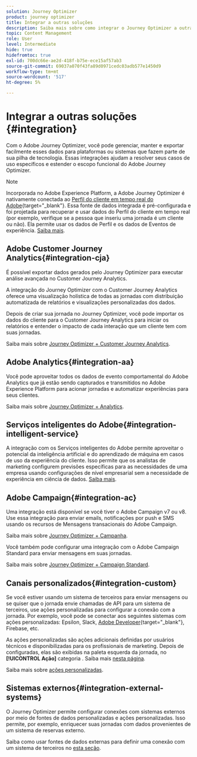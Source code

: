 ```yaml
---
solution: Journey Optimizer
product: journey optimizer
title: Integrar a outras soluções
description: Saiba mais sobre como integrar o Journey Optimizer a outras soluções
topic: Content Management
role: User
level: Intermediate
hide: true
hidefromtoc: true
exl-id: 700dc66e-ae2d-418f-b75e-ece15af57ab3
source-git-commit: 69037a070f43fa89d0971cedc03adb577e1450d9
workflow-type: tm+mt
source-wordcount: '517'
ht-degree: 5%

---
```


# Integrar a outras soluções {#integration}

Com o Adobe Journey Optimizer, você pode gerenciar, manter e exportar facilmente esses dados para plataformas ou sistemas que fazem parte de sua pilha de tecnologia. Essas integrações ajudam a resolver seus casos de uso específicos e estender o escopo funcional do Adobe Journey Optimizer.

>[!NOTE]
>
> Incorporada no Adobe Experience Platform, a Adobe Journey Optimizer é nativamente conectada ao [Perfil do cliente em tempo real do Adobe](https://experienceleague.adobe.com/docs/experience-platform/profile/home.html?lang=pt-BR){target=&quot;_blank&quot;}. Essa fonte de dados integrada é pré-configurada e foi projetada para recuperar e usar dados do Perfil do cliente em tempo real (por exemplo, verifique se a pessoa que inseriu uma jornada é um cliente ou não). Ela permite usar os dados de Perfil e os dados de Eventos de experiência. [Saiba mais](../datasource/adobe-experience-platform-data-source.md).


## Adobe Customer Journey Analytics{#integration-cja}

É possível exportar dados gerados pelo Journey Optimizer para executar análise avançada no Customer Journey Analytics.

A integração do Journey Optimizer com o Customer Journey Analytics oferece uma visualização holística de todas as jornadas com distribuição automatizada de relatórios e visualizações personalizadas dos dados.

Depois de criar sua jornada no Journey Optimizer, você pode importar os dados do cliente para o Customer Journey Analytics para iniciar os relatórios e entender o impacto de cada interação que um cliente tem com suas jornadas.

Saiba mais sobre [Journey Optimizer + Customer Journey Analytics](../reports/cja-ajo.md).

## Adobe Analytics{#integration-aa}

Você pode aproveitar todos os dados de evento comportamental do Adobe Analytics que já estão sendo capturados e transmitidos no Adobe Experience Platform para acionar jornadas e automatizar experiências para seus clientes.

Saiba mais sobre [Journey Optimizer + Analytics](../event/about-analytics.md).

## Serviços inteligentes do Adobe{#integration-intelligent-service}

A integração com os Serviços inteligentes do Adobe permite aproveitar o potencial da inteligência artificial e do aprendizado de máquina em casos de uso da experiência do cliente. Isso permite que os analistas de marketing configurem previsões específicas para as necessidades de uma empresa usando configurações de nível empresarial sem a necessidade de experiência em ciência de dados. [Saiba mais](../building-journeys/ai-services-overview.md).


## Adobe Campaign{#integration-ac}

Uma integração está disponível se você tiver o Adobe Campaign v7 ou v8. Use essa integração para enviar emails, notificações por push e SMS usando os recursos de Mensagens transacionais do Adobe Campaign.

Saiba mais sobre [Journey Optimizer + Campanha](../building-journeys/ajo-ac.md).

Você também pode configurar uma integração com o Adobe Campaign Standard para enviar mensagens em suas jornadas.

Saiba mais sobre [Journey Optimizer + Campaign Standard](../building-journeys/ajo-ac.md).

## Canais personalizados{#integration-custom}

Se você estiver usando um sistema de terceiros para enviar mensagens ou se quiser que o jornada envie chamadas de API para um sistema de terceiros, use ações personalizadas para configurar a conexão com a jornada. Por exemplo, você pode se conectar aos seguintes sistemas com ações personalizadas: Epsilon, Slack, [Adobe Developer](https://developer.adobe.com/){target=&quot;_blank&quot;}, Firebase, etc.

As ações personalizadas são ações adicionais definidas por usuários técnicos e disponibilizadas para os profissionais de marketing. Depois de configuradas, elas são exibidas na paleta esquerda da jornada, no **[!UICONTROL Ação]** categoria . Saiba mais [nesta página](../building-journeys/about-journey-activities.md#action-activities).

Saiba mais sobre [ações personalizadas](../action/about-custom-action-configuration.md).

## Sistemas externos{#integration-external-systems}

O Journey Optimizer permite configurar conexões com sistemas externos por meio de fontes de dados personalizadas e ações personalizadas. Isso permite, por exemplo, enriquecer suas jornadas com dados provenientes de um sistema de reservas externo.

Saiba como usar fontes de dados externas para definir uma conexão com um sistema de terceiros no [esta seção](../datasource/external-data-sources.md).

